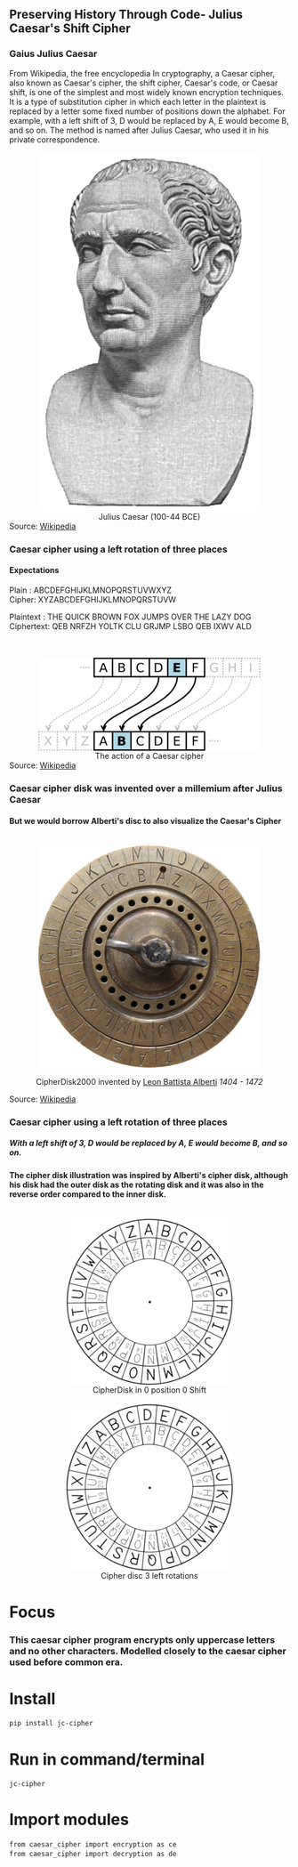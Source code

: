 ## Preserving History Through Code- Julius Caesar's Shift Cipher

### Gaius Julius Caesar
From Wikipedia, the free encyclopedia
In cryptography, a Caesar cipher, also known as Caesar's cipher, the shift cipher, Caesar's code, or Caesar shift, is one of the simplest and most widely known encryption techniques. It is a type of substitution cipher in which each letter in the plaintext is replaced by a letter some fixed number of positions down the alphabet. For example, with a left shift of 3, D would be replaced by A, E would become B, and so on. The method is named after Julius Caesar, who used it in his private correspondence.

<div align="center">
    <!-- <img src="/images/julius_caesar.png" -->
    <img src="https://github.com/statogale/caesar-cipher/blob/main/images/julius_caesar.png"
         width="400"
         align="center"
         margin="100"
         alt="The Caesar cipher is named for Julius Caesar, who used an alphabet where decrypting would shift three letters to the left.." 
         caption="Gaius Julius Caesar"
    />    
    <div align="center">Julius Caesar (100-44 BCE)</div>
</div>
Source: <a href="https://en.wikipedia.org/wiki/File:Bust_of_Julius_Caesar_from_History_of_the_World_(1902).png">Wikipedia</a>


### Caesar cipher using a left rotation of three places
#### Expectations

Plain : ABCDEFGHIJKLMNOPQRSTUVWXYZ <br/>
Cipher: XYZABCDEFGHIJKLMNOPQRSTUVW <br/>

Plaintext : THE QUICK BROWN FOX JUMPS OVER THE LAZY DOG <br/>
Ciphertext: QEB NRFZH YOLTK CLU GRJMP LSBO QEB IXWV ALD <br/>  
<br/>

<div align="center">
    <!-- <img src="/images/caesar_cipher_left_shift_of_3.png" -->
    <img src="https://github.com/statogale/caesar-cipher/blob/main/images/caesar_cipher_left_shift_of_3.png"
         width="400"
         align="center"
         margin="100"
         alt="The action of a Caesar cipher is to replace each plaintext letter with a different one a fixed number of places down the alphabet. The cipher illustrated here uses a left shift of three, so that (for example) each occurrence of E in the plaintext becomes B in the ciphertext." 
         caption="The action of a Caesar cipher"
    />    
    <div align="center">The action of a Caesar cipher</div>
</div>
Source: <a href="https://upload.wikimedia.org/wikipedia/commons/thumb/4/4a/Caesar_cipher_left_shift_of_3.svg/220px-Caesar_cipher_left_shift_of_3.svg.png">Wikipedia</a>


### Caesar cipher disk was invented over a millemium after Julius Caesar
#### But we would borrow Alberti's disc to also visualize the Caesar's Cipher

<br />
<div align="center">
    <!-- <img src="/images/alberti_cipher_disk.png"  -->
    <img src="https://github.com/statogale/caesar-cipher/blob/main/images/alberti_cipher_disk.png" 
         width="400"
         align="center"
         margin="100"
         alt="CipherDisk2000" 
         caption="Cipher disc for substitution cipher, manufacturer: Linge, Pleidelsheim (Germany)"
    />    
    <div align="center"><br>CipherDisk2000 invented by <a href="https://en.wikipedia.org/wiki/Leon_Battista_Alberti">Leon Battista Alberti</a>&nbsp<i>1404 - 1472</i></div>
</div>
 
Source: <a href="https://upload.wikimedia.org/wikipedia/commons/b/b5/CipherDisk2000.jpg">Wikipedia</a>


### Caesar cipher using a left rotation of three places
##### With a left shift of 3, D would be replaced by A, E would become B, and so on. 
#### The cipher disk illustration was inspired by Alberti's cipher disk, although his disk had the outer disk as the rotating disk and it was also in the reverse order compared to the inner disk.

<div align="center">
    <br>
    <!-- <img src="/images/cipher_disk_shift_0.png" -->
    <img src="https://github.com/statogale/caesar-cipher/blob/main/images/cipher_disk_shift_0.png"
         width="300"
         align="center"
         margin="100"
         alt="CipherDisk in 0 position 0 Shift" 
         caption="Cipher disc default position"
    />
    <div align="center">CipherDisk in 0 position 0 Shift</div>
    <br>
    <img src="https://github.com/statogale/caesar-cipher/blob/main/images/cipher_disk_shift_3.png"
         width="300"
         align="center"
         margin="100"
         alt="CipherDisk with 3 left rotations or -3 Shift" 
         caption="Cipher disc 3 left rotations"
    />
    <div align="center">Cipher disc 3 left rotations</div>
</div>

# Focus
### This caesar cipher program encrypts only uppercase letters and no other characters. Modelled closely to the caesar cipher used before common era.


# Install
```bash
pip install jc-cipher
``` 

# Run in command/terminal
```bash
jc-cipher
```

# Import modules
```bash
from caesar_cipher import encryption as ce
from caesar_cipher import decryption as de
```